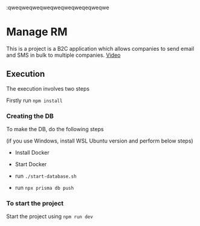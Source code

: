 :qweqweqweqweqweqweqweqeqweqwe
# Manage RM

This is a project is a B2C application which allows companies to send email and SMS in bulk to multiple companies. [Video](https://www.youtube.com/watch?v=65qZACEM9P4)


## Execution

The execution involves two steps

Firstly run `npm install`

### Creating the DB

To make the DB, do the following steps

(if you use Windows, install WSL Ubuntu version and perform below steps)

- Install Docker

- Start Docker

- run ```./start-database.sh```

- run `npx prisma db push`

### To start the project

Start the project using `npm run dev`

